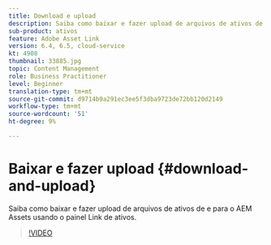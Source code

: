 ```yaml
---
title: Download e upload
description: Saiba como baixar e fazer upload de arquivos de ativos de e para o AEM Assets usando o painel Link de ativos.
sub-product: ativos
feature: Adobe Asset Link
version: 6.4, 6.5, cloud-service
kt: 4908
thumbnail: 33885.jpg
topic: Content Management
role: Business Practitioner
level: Beginner
translation-type: tm+mt
source-git-commit: d9714b9a291ec3ee5f3dba9723de72bb120d2149
workflow-type: tm+mt
source-wordcount: '51'
ht-degree: 9%

---
```



# Baixar e fazer upload {#download-and-upload}

Saiba como baixar e fazer upload de arquivos de ativos de e para o AEM Assets usando o painel Link de ativos.

>[!VIDEO](https://video.tv.adobe.com/v/33885/?quality=12)

